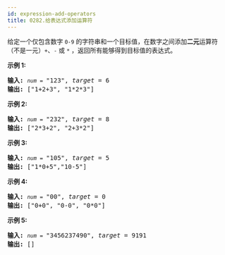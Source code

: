 ```yaml
---
id: expression-add-operators
title: 0282.给表达式添加运算符
---
```

给定一个仅包含数字 <code>0-9</code> 的字符串和一个目标值，在数字之间添加**二元**运算符（不是一元）<code>+</code>、<code>-</code> 或 <code>*</code> ，返回所有能够得到目标值的表达式。

**示例 1:**


<pre><strong>输入:</strong> <code><em>num</em> = </code>&#34;123&#34;, <em>target</em> = 6<br/><strong>输出: </strong>[&#34;1+2+3&#34;, &#34;1*2*3&#34;] <br/></pre>

**示例 2:**


<pre><strong>输入:</strong> <code><em>num</em> = </code>&#34;232&#34;, <em>target</em> = 8<br/><strong>输出: </strong>[&#34;2*3+2&#34;, &#34;2+3*2&#34;]</pre>

**示例 3:**


<pre><strong>输入:</strong> <code><em>num</em> = </code>&#34;105&#34;, <em>target</em> = 5<br/><strong>输出: </strong>[&#34;1*0+5&#34;,&#34;10-5&#34;]</pre>

**示例 4:**


<pre><strong>输入:</strong> <code><em>num</em> = </code>&#34;00&#34;, <em>target</em> = 0<br/><strong>输出: </strong>[&#34;0+0&#34;, &#34;0-0&#34;, &#34;0*0&#34;]<br/></pre>

**示例 5:**


<pre><strong>输入:</strong> <code><em>num</em> = </code>&#34;3456237490&#34;, <em>target</em> = 9191<br/><strong>输出: </strong>[]<br/></pre>

